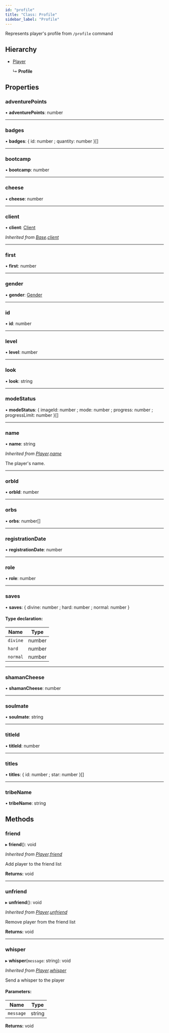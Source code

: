 ```yaml
---
id: "profile"
title: "Class: Profile"
sidebar_label: "Profile"
---
```


Represents player's profile from `/profile` command

## Hierarchy

* [Player](player.md)

  ↳ **Profile**

## Properties

### adventurePoints

•  **adventurePoints**: number

___

### badges

•  **badges**: { id: number ; quantity: number  }[]

___

### bootcamp

•  **bootcamp**: number

___

### cheese

•  **cheese**: number

___

### client

•  **client**: [Client](client.md)

*Inherited from [Base](base.md).[client](base.md#client)*

___

### first

•  **first**: number

___

### gender

•  **gender**: [Gender](../enums/gender.md)

___

### id

•  **id**: number

___

### level

•  **level**: number

___

### look

•  **look**: string

___

### modeStatus

•  **modeStatus**: { imageId: number ; mode: number ; progress: number ; progressLimit: number  }[]

___

### name

•  **name**: string

*Inherited from [Player](player.md).[name](player.md#name)*

The player's name.

___

### orbId

•  **orbId**: number

___

### orbs

•  **orbs**: number[]

___

### registrationDate

•  **registrationDate**: number

___

### role

•  **role**: number

___

### saves

•  **saves**: { divine: number ; hard: number ; normal: number  }

#### Type declaration:

Name | Type |
------ | ------ |
`divine` | number |
`hard` | number |
`normal` | number |

___

### shamanCheese

•  **shamanCheese**: number

___

### soulmate

•  **soulmate**: string

___

### titleId

•  **titleId**: number

___

### titles

•  **titles**: { id: number ; star: number  }[]

___

### tribeName

•  **tribeName**: string

## Methods

### friend

▸ **friend**(): void

*Inherited from [Player](player.md).[friend](player.md#friend)*

Add player to the friend list

**Returns:** void

___

### unfriend

▸ **unfriend**(): void

*Inherited from [Player](player.md).[unfriend](player.md#unfriend)*

Remove player from the friend list

**Returns:** void

___

### whisper

▸ **whisper**(`message`: string): void

*Inherited from [Player](player.md).[whisper](player.md#whisper)*

Send a whisper to the player

#### Parameters:

Name | Type |
------ | ------ |
`message` | string |

**Returns:** void
